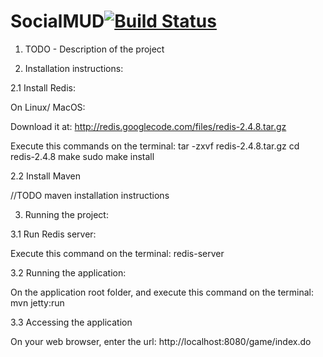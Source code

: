 SocialMUD[![Build Status](https://secure.travis-ci.org/darkseid/Social-MUD.png?branch=master)](http://travis-ci.org/darkseid/Social-MUD)
========

1. TODO - Description of the project

2. Installation instructions:

2.1 Install Redis:

On Linux/ MacOS:

Download it at: http://redis.googlecode.com/files/redis-2.4.8.tar.gz

Execute this commands on the terminal:
  tar -zxvf redis-2.4.8.tar.gz 
  cd redis-2.4.8
  make
  sudo make install

2.2 Install Maven

//TODO maven installation instructions

3. Running the project:

3.1 Run Redis server:

Execute this command on the terminal:
  redis-server

3.2 Running the application:

On the application root folder, and execute this command on the terminal:
  mvn jetty:run

3.3 Accessing the application

On your web browser, enter the url:
  http://localhost:8080/game/index.do
